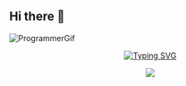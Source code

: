 ## Hi there 👋
![ProgrammerGif](https://gifdb.com/images/high/umiko-ahagon-desktop-programming-eg5f8g2281ekfhde.gif)
<div align="center">
  <a href="#">
    <img src="https://gifdb.com/images/high/umiko-ahagon-desktop-programming-eg5f8g2281ekfhde.gif" alt="Typing SVG">
  </a>
</div>
<p align="center">
  <a href="https://skillicons.dev">
    <img src="https://skillicons.dev/icons?i=github,git,js,jquery,arduino,autocad,bootstrap,cpp,cs,cloudflare,css,html,htmx,dotnet,express,vscode,visualstudio,vercel,tailwind,react,r,nodejs,nextjs,mysql,&perline=7" />
  </a>
</p>
<!--
**zahrabytes/zahrabytes** is a ✨ _special_ ✨ repository because its `README.md` (this file) appears on your GitHub profile.

Here are some ideas to get you started:

- 🔭 I’m currently working on ...
- 🌱 I’m currently learning ...
- 👯 I’m looking to collaborate on ...
- 🤔 I’m looking for help with ...
- 💬 Ask me about ...
- 📫 How to reach me: ...
- 😄 Pronouns: ...
- ⚡ Fun fact: ...
-->
